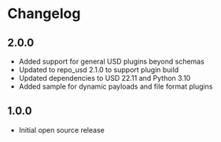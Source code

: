 # Changelog

## 2.0.0

- Added support for general USD plugins beyond schemas
- Updated to repo_usd 2.1.0 to support plugin build
- Updated dependencies to USD 22.11 and Python 3.10
- Added sample for dynamic payloads and file format plugins

## 1.0.0

- Initial open source release